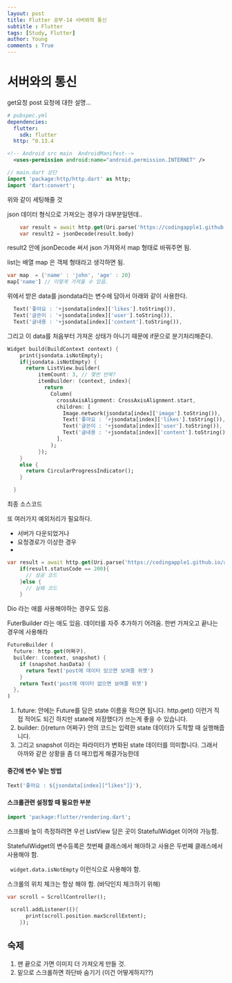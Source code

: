 ```yaml
---
layout: post
title: Flutter 공부-14 서버와의 통신
subtitle : Flutter
tags: [Study, Flutter]
author: Young
comments : True
---
```

# 서버와의 통신

get요청
post 요청에 대한 설명...

```yaml
# pubspec.yml
dependencies:
  flutter:
    sdk: flutter
  http: ^0.13.4
```

```xml
<!-- Android src main  AndroidManifest-->
  <uses-permission android:name="android.permission.INTERNET" />
```

```dart
// main.dart 상단
import 'package:http/http.dart' as http;
import 'dart:convert';
```

위와 같이 세팅해줄 것

json 데이터 형식으로 가져오는 경우가 대부분일텐데..

```dart
    var result = await http.get(Uri.parse('https://codingapple1.github.io/app/data.json'));
    var result2 = jsonDecode(result.body)
```
result2 안에 jsonDecode 써서 json 가져와서 map 형태로 바꿔주면 됨.

list는 배열
map 은 객체
형태라고 생각하면 됨.

```dart
var map  = {'name' : 'john', 'age' : 20}
map['name'] // 이렇게 가져올 수 있음.

```
위에서 받은 data를 jsondata라는 변수에 담아서 아래와 같이 사용한다.

```dart
  Text('좋아요 : '+jsondata[index]['likes'].toString()),
  Text('글쓴이 : '+jsondata[index]['user'].toString()),
  Text('글내용 : '+jsondata[index]['content'].toString()),
```

그리고 이 data를 처음부터 가져온 상태가 아니기 때문에
if문으로 분기처리해준다.
```dart
Widget build(BuildContext context) {
    print(jsondata.isNotEmpty);
    if(jsondata.isNotEmpty) {
      return ListView.builder(
          itemCount: 3, // 몇번 반복?
          itemBuilder: (context, index){
            return
              Column(
                crossAxisAlignment: CrossAxisAlignment.start,
                children: [
                  Image.network(jsondata[index]['image'].toString()),
                  Text('좋아요 : '+jsondata[index]['likes'].toString()),
                  Text('글쓴이 : '+jsondata[index]['user'].toString()),
                  Text('글내용 : '+jsondata[index]['content'].toString()),
                ],
              );
          });
    }
    else {
      return CircularProgressIndicator();
    }

  }
```
최종 소스코드


또 여러가지 예외처리가 필요하다.
- 서버가 다운되었거나
- 요청경로가 이상한 경우 
- 

```dart
var result = await http.get(Uri.parse('https://codingapple1.github.io/app/data.json'));
    if(result.statusCode == 200){
      // 성공 코드
    }else {
      // 실패 코드
    }
```

Dio 라는 애를 사용해야하는 경우도 있음.


FuterBuilder 라는 애도 있음.
데이터를 자주 추가하기 어려움.
한번 가져오고 끝나는 경우에 사용해라 

```dart
FutureBuilder (
  future: http.get(어쩌구),
  builder: (context, snapshot) {
    if (snapshot.hasData) {
      return Text('post에 데이터 있으면 보여줄 위젯')
    } 
    return Text('post에 데이터 없으면 보여줄 위젯')
  },
) 
```

1. future: 안에는 Future를 담은 state 이름을 적으면 됩니다.
http.get() 이런거 직접 적어도 되긴 하지만 state에 저장했다가 쓰는게 좋을 수 있습니다. 
2. builder: (){return 어쩌구} 안의 코드는 입력한 state 데이터가 도착할 때 실행해줍니다.
3. 그리고 snapshot 이라는 파라미터가 변화된 state 데이터를 의미합니다. 
그래서 아까와 같은 상황을 좀 더 매끄럽게 해결가능한데


#### 중간에 변수 넣는 방법
```dart
Text('좋아요 : ${jsondata[index]["likes"]}'),
```


#### 스크롤관련 설정할 때 필요한 부분
```dart
import 'package:flutter/rendering.dart';
```

스크롤바 높이 측정하려면 우선 ListView 담은 곳이 StatefulWidget 이어야 가능함.

StatefulWidget의 변수등록은 첫번째 클래스에서 해야하고
사용은 두번째 클래스에서 사용해야 함.

``` widget.data.isNotEmpty```
이런식으로 사용해야 함.

스크롤의 위치 체크는 항상 해야 함.
(바닥인지 체크하기 위해)
```dart
var scroll = ScrollController();

 scroll.addListener((){
      print(scroll.position.maxScrollExtent);
    });
```

## 숙제
1. 맨 끝으로 가면 이미지 더 가져오게 만들 것. 
2. 밑으로 스크롤하면 하단바 숨기기 (이건 어떻게하지??)
